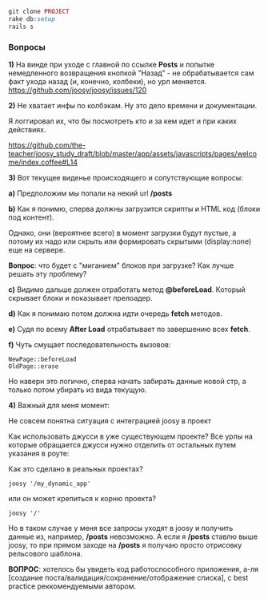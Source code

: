 ```ruby
git clone PROJECT
rake db:setup
rails s
```

### Вопросы

**1)** На винде при уходе с главной по ссылке **Posts** и попытке немедленного возвращения кнопкой "Назад" - не обрабатывается сам факт ухода назад (и, конечно, колбеки), но урл меняется.
https://github.com/joosy/joosy/issues/120

**2)** Не хватает инфы по колбэкам. Ну это дело времени и документации.

Я логгировал их, что бы посмотреть кто и за кем идет и при каких действиях.

https://github.com/the-teacher/joosy_study_draft/blob/master/app/assets/javascripts/pages/welcome/index.coffee#L14

**3)** Вот текущее виденье происходящего и сопутствующие вопросы:

**a)** Предположим мы попали на некий url **/posts**

**b)** Как я понимю, сперва должны загрузится скрипты и HTML код (блоки под контент).

Однако, они (вероятнее всего) в момент загрузки будут пустые, а потому их надо или скрыть или формировать скрытыми (display:none) еще на сервере.


**Вопрос**: что будет с "миганием" блоков при загрузке? Как лучше решать эту проблему?


**c)** Видимо дальше должен отработать метод **@beforeLoad**. Который скрывает блоки и показывает прелоадер.

**d)** Как я понимаю потом должна идти очередь **fetch** методов.

**e)** Судя по всему **After Load** отрабатывает по завершению всех **fetch**.

**f)** Чуть смущает последовательность вызовов:

```
NewPage::beforeLoad
OldPage::erase
```

Но наверн это логично, сперва начать забирать данные новой стр, а только потом убирать из вида текущую.

**4)** Важный для меня момент:

Не совсем понятна ситуация с интеграцией joosy в проект

Как использовать джусси в уже существующем проекте? Все урлы на которые обращается джусси нужно отделить от остальных путем указания в роуте:

Как это сделано в реальных проектах?

```
joosy '/my_dynamic_app'
```

или он может крепиться к корню проекта?

```
joosy '/'
```

Но в таком случае у меня все запросы уходят в joosy и получить данные из, например, **/posts** невозможно.
А если я **/posts** ставлю выше joosy, то при прямом заходе на **/posts** я получаю просто отрисовку рельсового шаблона.

**ВОПРОС**: хотелось бы увидеть код работоспособного приложения, а-ля [создание поста/валидация/сохранение/отображение списка], c best practice реккомендуемыми автором.
